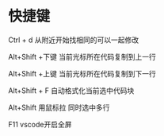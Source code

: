 # 快捷键

Ctrl + d 从附近开始找相同的可以一起修改

Alt+Shift +下键 当前光标所在代码复制到上一行

Alt+Shift +上键 当前光标所在代码复制到下一行

Alt+Shift + F 自动格式化当前选中代码块

Alt+Shift 用鼠标拉  同时选中多行

F11 vscode开启全屏